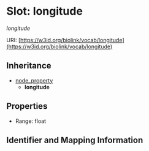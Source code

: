# Slot: longitude
_longitude_


URI: [https://w3id.org/biolink/vocab/longitude](https://w3id.org/biolink/vocab/longitude)




## Inheritance

* [node_property](node_property.md)
    * **longitude**



## Properties

 * Range: float



## Identifier and Mapping Information





